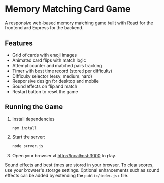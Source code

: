 # Memory Matching Card Game

A responsive web-based memory matching game built with React for the frontend and Express for the backend.

## Features
- Grid of cards with emoji images
- Animated card flips with match logic
- Attempt counter and matched pairs tracking
- Timer with best time record (stored per difficulty)
- Difficulty selector (easy, medium, hard)
- Responsive design for desktop and mobile
- Sound effects on flip and match
- Restart button to reset the game

## Running the Game
1. Install dependencies:
   ```bash
   npm install
   ```
2. Start the server:
   ```bash
   node server.js
   ```
3. Open your browser at [http://localhost:3000](http://localhost:3000) to play.

Sound effects and best times are stored in your browser. To clear scores, use your browser's storage settings.
Optional enhancements such as sound effects can be added by extending the `public/index.jsx` file.

